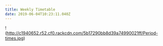```yaml
---
title: Weekly Timetable
date: 2019-06-04T10:23:11.040Z
---
```

!(http://c1940652.r52.cf0.rackcdn.com/5b17290bb8d39a74990021ff/Period-times.jpg)
